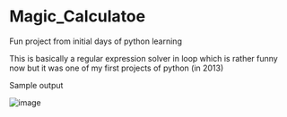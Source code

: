 # Magic_Calculatoe
Fun project from initial days of python learning 


This is basically a regular expression solver in loop which is rather funny now but it was one of my first projects of python (in 2013)

Sample output


![image](https://user-images.githubusercontent.com/53108905/196551521-50d1defe-a17d-4008-b604-733a53068a7a.png)
